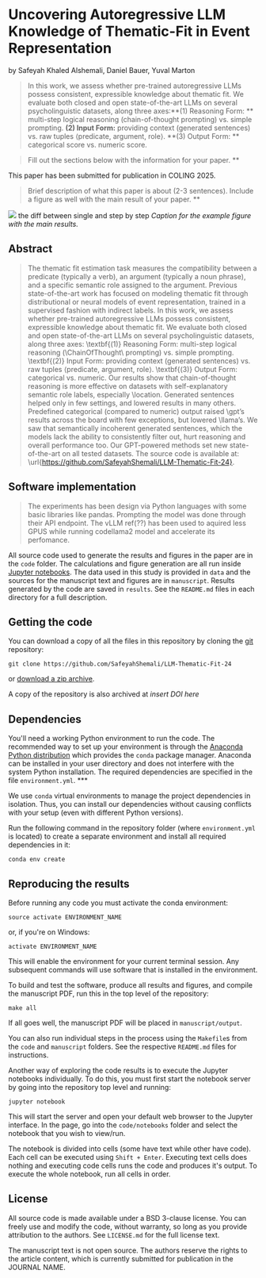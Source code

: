 # Uncovering Autoregressive LLM Knowledge of Thematic-Fit in Event Representation

by
Safeyah Khaled Alshemali,
Daniel Bauer,
Yuval Marton

> In this work, we assess whether pre-trained autoregressive LLMs possess consistent, expressible knowledge about thematic fit. We evaluate both closed and open state-of-the-art LLMs on several psycholinguistic datasets, along three axes:**(1) Reasoning Form: ** multi-step logical reasoning (chain-of-thought prompting) vs. simple prompting. **(2) Input Form:**  providing context (generated sentences) vs. raw tuples $\langle$predicate, argument,  role$\rangle$. **(3) Output Form: ** categorical score vs. numeric score.

> Fill out the sections below with the information for your paper. **

This paper has been submitted for publication in COLING 2025.

> Brief description of what this paper is about (2-3 sentences). Include a
> figure as well with the main result of your paper. **

![](manuscript/figures/hawaii-trend.png) the diff between single and step by step
*Caption for the example figure with the main results.*


## Abstract

> The thematic fit estimation task measures the compatibility between a predicate (typically a verb), an argument (typically a noun phrase), and a specific semantic role assigned to the argument. Previous state-of-the-art work has focused on modeling thematic fit through distributional or neural models of event representation, trained in a supervised fashion with indirect labels. In this work, we assess whether pre-trained autoregressive LLMs possess consistent, expressible knowledge about thematic fit. We evaluate both closed and open state-of-the-art LLMs on several psycholinguistic datasets,  along three axes: \textbf{(1)} Reasoning Form:  multi-step logical reasoning (\ChainOfThought\ prompting) vs. simple prompting. \textbf{(2)} Input Form:  providing context (generated sentences) vs. raw tuples $\langle$predicate, argument,  role$\rangle$. \textbf{(3)} Output Form: categorical vs. numeric. Our results show that chain-of-thought reasoning is more effective on datasets with self-explanatory semantic role labels, especially \location.
Generated sentences helped only in few settings, and lowered results in many others. Predefined categorical (compared to numeric) output raised \gpt’s results across the board with few exceptions, but lowered \llama’s. We saw that semantically incoherent generated sentences, which the models lack the ability to consistently filter out, hurt reasoning and overall performance too. Our GPT-powered methods set new state-of-the-art on all tested datasets. The source code is available at: \url{https://github.com/SafeyahShemali/LLM-Thematic-Fit-24}.


## Software implementation

> The experiments has been design via Python languages with some basic libraries like pandas.
> Prompting the model was done through their API endpoint. The vLLM ref(??) has been used to aquired less GPUS while running codellama2 model and accelerate its perfomance.
> 
All source code used to generate the results and figures in the paper are in
the `code` folder.
The calculations and figure generation are all run inside
[Jupyter notebooks](http://jupyter.org/).
The data used in this study is provided in `data` and the sources for the
manuscript text and figures are in `manuscript`.
Results generated by the code are saved in `results`.
See the `README.md` files in each directory for a full description.


## Getting the code

You can download a copy of all the files in this repository by cloning the
[git](https://github.com/SafeyahShemali/LLM-Thematic-Fit-24) repository:

    git clone https://github.com/SafeyahShemali/LLM-Thematic-Fit-24

or [download a zip archive](https://github.com/SafeyahShemali/LLM-Thematic-Fit-24/archive/master.zip).

A copy of the repository is also archived at *insert DOI here*


## Dependencies

You'll need a working Python environment to run the code.
The recommended way to set up your environment is through the
[Anaconda Python distribution](https://www.anaconda.com/download/) which
provides the `conda` package manager.
Anaconda can be installed in your user directory and does not interfere with
the system Python installation.
The required dependencies are specified in the file `environment.yml`. ***

We use `conda` virtual environments to manage the project dependencies in
isolation.
Thus, you can install our dependencies without causing conflicts with your
setup (even with different Python versions).

Run the following command in the repository folder (where `environment.yml`
is located) to create a separate environment and install all required
dependencies in it:

    conda env create


## Reproducing the results

Before running any code you must activate the conda environment:

    source activate ENVIRONMENT_NAME

or, if you're on Windows:

    activate ENVIRONMENT_NAME

This will enable the environment for your current terminal session.
Any subsequent commands will use software that is installed in the environment.

To build and test the software, produce all results and figures, and compile
the manuscript PDF, run this in the top level of the repository:

    make all

If all goes well, the manuscript PDF will be placed in `manuscript/output`.

You can also run individual steps in the process using the `Makefile`s from the
`code` and `manuscript` folders. See the respective `README.md` files for
instructions.

Another way of exploring the code results is to execute the Jupyter notebooks
individually.
To do this, you must first start the notebook server by going into the
repository top level and running:

    jupyter notebook

This will start the server and open your default web browser to the Jupyter
interface. In the page, go into the `code/notebooks` folder and select the
notebook that you wish to view/run.

The notebook is divided into cells (some have text while other have code).
Each cell can be executed using `Shift + Enter`.
Executing text cells does nothing and executing code cells runs the code
and produces it's output.
To execute the whole notebook, run all cells in order.


## License

All source code is made available under a BSD 3-clause license. You can freely
use and modify the code, without warranty, so long as you provide attribution
to the authors. See `LICENSE.md` for the full license text.

The manuscript text is not open source. The authors reserve the rights to the
article content, which is currently submitted for publication in the
JOURNAL NAME.
